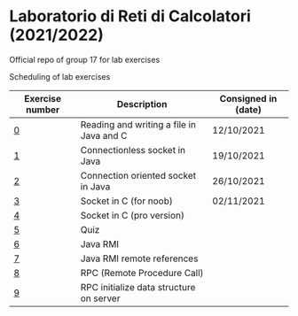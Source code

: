 # Laboratorio di Reti di Calcolatori (2021/2022)
Official repo of group 17 for lab exercises

Scheduling of lab exercises

Exercise number | Description | Consigned in (date) 
----------------|-------------|--------------------
[0](https://github.com/cronoimpius/reti_di_calcolatori/tree/main/es0) | Reading and writing a file in Java and C | 12/10/2021
[1](https://github.com/cronoimpius/reti_di_calcolatori/tree/main/es1) | Connectionless socket in Java | 19/10/2021
[2](https://github.com/cronoimpius/reti_di_calcolatori/tree/main/es2) | Connection oriented socket in Java | 26/10/2021
[3](https://github.com/cronoimpius/reti_di_calcolatori/tree/main/es3) | Socket in C (for noob) | 02/11/2021
[4](https://github.com/cronoimpius/reti_di_calcolatori/tree/main/es4) | Socket in C (pro version) |
[5](https://github.com/cronoimpius/reti_di_calcolatori/tree/main/es5) | Quiz |
[6](https://github.com/cronoimpius/reti_di_calcolatori/tree/main/es6) | Java RMI |
[7](https://github.com/cronoimpius/reti_di_calcolatori/tree/main/es7) | Java RMI remote references |
[8](https://github.com/cronoimpius/reti_di_calcolatori/tree/main/es8) | RPC (Remote Procedure Call) |
[9](https://github.com/cronoimpius/reti_di_calcolatori/tree/main/es9) | RPC initialize data structure on server |
